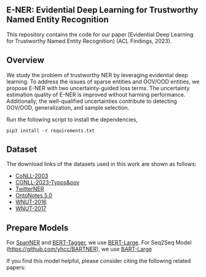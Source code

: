 ## E-NER: Evidential Deep Learning for Trustworthy Named Entity Recognition

This repository contains the code for our paper [Evidential Deep Learning for Trustworthy Named Entity Recognition) (ACL Findings, 2023).

## Overview

We study the problem of trustworthy NER by leveraging evidential deep learning. To address the issues of sparse entities and OOV/OOD entities, we propose E-NER with two uncertainty-guided loss terms. The uncertainty estimation quality of E-NER is improved without harming performance. Additionally, the well-qualified uncertainties contribute to detecting OOV/OOD, generalization, and sample selection.


Run the following script to install the dependencies,
```
pip3 install -r requirements.txt
```

## Dataset

The download links of the datasets used in this work are shown as follows:
- [CoNLL-2003](https://www.clips.uantwerpen.be/conll2003/ner/)
- [CONLL-2023-Typos&oov](https://github.com/BeyonderXX/MINER)
- [TwitterNER](https://github.com/BeyonderXX/MINER)
- [OntoNotes 5.0](https://catalog.ldc.upenn.edu/LDC2013T19)
- [WNUT-2016](http://noisy-text.github.io/2016/ner-shared-task.html)
- [WNUT-2017](http://noisy-text.github.io/2017/emerging-rare-entities.html)

## Prepare Models

For [SpanNER](https://github.com/neulab/spanner) and [BERT-Tagger](), we use [BERT-Large](https://github.com/google-research/bert).
For Seq2Seq Model (https://github.com/yhcc/BARTNER), we use [BART-Large](https://paperswithcode.com/paper/bart-denoising-sequence-to-sequence-pre)

If you find this model helpful, please consider citing the following related papers:
